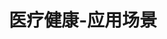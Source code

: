 ---
{
    layout: Layout,
    isEPC: true,
    title: 医疗健康-应用场景,
    inland: {
        appTitleContent: {
            title: 区块链电子处方流转,
            subTitle: 隐私保护、数据共享、可信流转、穿透式监管,
            bg_banner: health_banner
        },
        sceneStatusContent: {
            title: 场景现状及痛点,
            choose: 2,
            sceneStatusList: [
                {
                    text: 医疗机构相互孤立，信息不对称,
                    description: 受医疗机制、单位级别和地域等因素的影响，目前我国的医疗机构之间相互孤立，病人健康数据无法同步；由于数据化程度低，各医院之间也存在着明显的信息不对称现象。
                },
                {
                    text: 数据标准不统一，共享难度较大,
                    description: 从技术角度来讲，目前各医院及医疗机构之间的信息系统来自于不同的供应商建设，数据字段、数据格式、数据接口的差异造成各信息系统之间数据互通共享困难。
                },
                {
                    text: 电子健康记录体系不健全,
                    description: 缺乏统一的电子健康记录体系，使得患者病历数据错乱、跨区跨院就诊流程繁琐、诊断结果不互认互信，最终导致看病难，就医流程长，线下医疗服务压力大，社会医疗负担重。
                },
                {
                    text: 患者隐私数据安全性低,
                    description: 患者在进行多家医疗机构就诊时，需要提供全部的信息资料，存在个人隐私信息泄露、病历数据泄露等风险。
                },
                {
                    text: 信息不透明，易篡改,
                    description: 从患者就诊、医生开具处方到药房购药，全流程信息不透明，且处方数据易篡改，难以保证患者知情权。药房供药价格不透明，且可选择性少，导致患者就医成本高、效率低。
                },
                {
                    text: 权威机构监管困难,
                    description: 第三方权威机构缺少有力抓手，在处方信息、处方流转、药品溯源及购药用药层面无法进行数据统一和主动监管，出现问题无法第一时间确定问题节点，导致监管方监管困难，社会公信力降低。
                },
            ]
        },
        plansContent: {
            plansTitle: 方案简介,
            plansIntro: [
                {
                    intro: 利用区块链的全流程可追溯、防篡改、多方安全计算和数据隐私保护等技术特性，保证个人健康隐私数据可以安全可信共享及流转，实现由个人、医生、医疗机构、药房、配送单位、支付方、保险理赔机构以及政府监管部门组成的多方协作联盟中，个人健康数据可跨机构流转、使用、追踪和审计，公共卫生事件可实时监测预警，从而使区块链赋能医疗产业全链路，保卫民众健康，降低民众医疗负担，提升医疗服务质量与效率。
                },
            ],
            productTitle: 方案优势,
            advantageList: [
                {
                    iconName: huanzhebianjie.png,
                    advantageText: 患者少跑腿、处方取药/物流配送更方便,
                    description: 患者可以在线问诊、复诊，医生通过处方流转平台在线开具电子处方并上链存证，通过链上处方，患者可以在医院药房和民间药房自由选购所需药品，并且可以就近取药或快递邮寄，方便快捷
                },
                {
                    iconName: duijieyewu.png,
                    advantageText: 无缝对接各方业务系统，提升协作效率,
                    description: 各业务协作方不需要自己开发区块链，通过边界智能底层链功能 iService 服务与已有业务系统对接，便可轻松与链上数据进行交互，降低区块链使用成本，提升各方协作效率
                },
                {
                    iconName: shujugudao.png,
                    advantageText: 打破信息孤岛，实现互通共享,
                    description: 打通医院/互联网医院、药店、药房、保险机构、主管部门、监管方等各个平台系统，实现医疗机构处方信息、处方流转信息、医保结算信息和药品零售消费信息的互联互通、实时共享
                },
                {
                    iconName: yinsibaohu.png,
                    advantageText: 保护用户隐私及数据安全,
                    description: 基于数字身份技术签发认证用户身份，医院/医生、药店/药师、物流/派送员根据角色只能看到自己业务需要的最小信息单元；同时，平台采用多重加密算法，支持完全公开和授权访问的权限控制策略，对用户公示敏感数据进行脱敏处理，全方位保护用户隐私和数据安全
                },
                {
                    iconName: xinxitouming.png,
                    advantageText: 多方共建共治，信息公开透明,
                    description: 多方参与共同管理，药店、医院可以部署区块链节点，共同进行链上信息治理，数据去中心化存储，无法伪造。供药价格公开，库存信息透明，并在开放的公平竞争环境下，根据患者所在位置、个人对药房的偏好及价格敏感性等因素实现自主购药，从而真正通过市场化的竞争来让广大患者获得真实受益
                },
                {
                    iconName: jianguanshenji.png,
                    advantageText: 为监管机构提供穿透式监管,
                    description: 通过区块链技术，监管机构可以直接部署区块链节点或者参与链上数据监控，对链上电子处方流转数据进行实时监管；无需等待平台方或者医疗机构上报数据，监管手段更加直接有效
                },
            ]
        },
        processContent: {
            title: 方案架构,
            src: e_prescription_circulation.png,
        }
    },
    international: {

    }
}
---